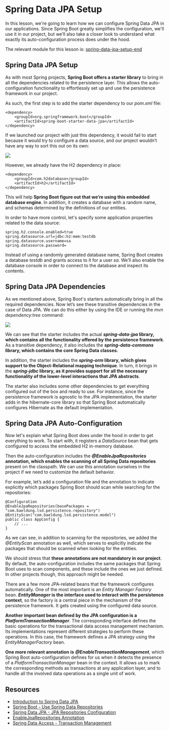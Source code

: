 # Spring Data JPA Setup

In this lesson, we're going to learn how we can configure Spring Data JPA in our applications. Since Spring Boot greatly simplifies the configuration, we'll use it in our project, but we’ll also take a closer look to understand what exactly its auto-configuration process does under the hood.

The relevant module for this lesson is: [spring-data-jpa-setup-end](https://github.com/nbicocchi/spring-boot-course/tree/module5/spring-data-jpa-setup-end)

## Spring Data JPA Setup

As with most Spring projects, **Spring Boot offers a starter library** to bring in all the dependencies related to the persistence layer. This allows the auto-configuration functionality to effortlessly set up and use the persistence framework in our project.

As such, the first step is to add the starter dependency to our _pom.xml_ file:

```
<dependency>
    <groupId>org.springframework.boot</groupId>
    <artifactId>spring-boot-starter-data-jpa</artifactId>
</dependency>
```

If we launched our project with just this dependency, it would fail to start because it would try to configure a data source, and our project wouldn’t have any way to sort this out on its own:

![](images/spring-data-dependencies.png)

However, we already have the H2 dependency in place:

```
<dependency>
    <groupId>com.h2database</groupId>
    <artifactId>h2</artifactId>
</dependency>
```

This will help **Spring Boot figure out that we’re using this embedded database engine**. In addition, it creates a database with a random name, and schemas determined by the definitions of our entities.

In order to have more control, let's specify some application properties related to the data source:

```
spring.h2.console.enabled=true
spring.datasource.url=jdbc:h2:mem:testdb
spring.datasource.username=sa
spring.datasource.password=
```

Instead of using a randomly generated database name, Spring Boot creates a database _testdb_ and grants access to it for a user _sa_. We’ll also enable the database console in order to connect to the database and inspect its contents.

## Spring Data JPA Dependencies

As we mentioned above, Spring Boot's starters automatically bring in all the required dependencies. Now let’s see these transitive dependencies in the case of Data JPA. We can do this either by using the IDE or running the _mvn dependency:tree_ command:

![](https://cdn.fs.teachablecdn.com/ADNupMnWyR7kCWRvm76Laz/https://www.filepicker.io/api/file/kjbHfzdVQOZFIMfKbhgO)

We can see that the starter includes the actual **_spring-data-jpa_ library, which contains all the functionality offered by the persistence framework**. As a transitive dependency, it also includes the **_spring-data-commons_ library, which contains the core Spring Data classes.**

In addition, the starter includes the **_spring-orm_ library, which gives support to the Object-Relational mapping technique**. In turn, it brings in the **_spring-jdbc_ library, as it provides support for all the necessary functionality of the lower-level interactions that JPA abstracts**.

The starter also includes some other dependencies to get everything configured out of the box and ready to use. For instance, since the persistence framework is agnostic to the JPA implementation, the starter adds in the hibernate-core library so that Spring Boot automatically configures Hibernate as the default implementation.

## Spring Data JPA Auto-Configuration

Now let's explain what Spring Boot does under the hood in order to get everything to work. To start with, it registers a _DataSource_ bean that gets configured to access the embedded H2 in-memory database.

Then the auto-configuration includes the **_@EnableJpaRepositories_ annotation, which enables the scanning of all Spring Data repositories** present on the classpath. We can use this annotation ourselves in the project if we need to customize the default behavior.

For example, let’s add a configuration file and the annotation to indicate explicitly which packages Spring Boot should scan while searching for the repositories:

```
@Configuration
@EnableJpaRepositories(basePackages = "com.baeldung.lsd.persistence.repository")
@EntityScan("com.baeldung.lsd.persistence.model")
public class AppConfig { 
    // ...
}
```

As we can see, in addition to scanning for the repositories, we added the _@EntityScan_ annotation as well, which serves to explicitly indicate the packages that should be scanned when looking for the entities.

We should stress that **these annotations are not mandatory in our project**. By default, the auto-configuration includes the same packages that Spring Boot uses to scan components, and these include the ones we just defined. In other projects though, this approach might be needed.

There are a few more JPA-related beans that the framework configures automatically. One of the most important is an _Entity Manager Factory_ bean. **_EntityManager_ is the interface used to interact with the persistence context**, so the factory is a central piece in the mechanism of the persistence framework. It gets created using the configured data source.

**Another important bean defined by the JPA configuration is a _PlatformTransactionManager_**. The corresponding interface defines the basic operations for the transactional data access management mechanism. Its implementations represent different strategies to perform these operations. In this case, the framework defines a JPA strategy using the _EntityManagerFactory_ bean.

**One more relevant annotation** **is** **_@EnableTransactionManagement_**, which Spring Boot auto-configuration defines for us when it detects the presence of a _PlatformTransactionManager_ bean in the context. It allows us to mark the corresponding methods as transactions at any application layer, and to handle all the involved data operations as a single unit of work.

## Resources
- [Introduction to Spring Data JPA](https://www.baeldung.com/the-persistence-layer-with-spring-data-jpa#using-spring-boot)
- [Spring Boot - Use Spring Data Repositories](https://docs.spring.io/spring-boot/docs/current/reference/htmlsingle/#howto-use-spring-data-repositories)
- [Spring Data JPA - JPA Repositories Configuration](https://docs.spring.io/spring-data/jpa/docs/current/reference/html/#jpa.java-config)
- [EnableJpaRepositories Annotation](https://docs.spring.io/spring-data/data-jpa/docs/current/api/org/springframework/data/jpa/repository/config/EnableJpaRepositories.html)
- [Spring Data Access - Transaction Management](https://docs.spring.io/spring-framework/docs/current/reference/html/data-access.html#transaction)
